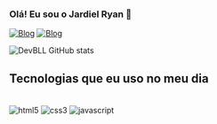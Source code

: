 ### Olá! Eu sou o Jardiel Ryan 👋

[![Blog](https://img.shields.io/badge/LinkedIn-0077B5?style=for-the-badge&logo=linkedin&logoColor=white)](https://www.linkedin.com/in/jardiel-ryan-70745b242)
[![Blog](https://img.shields.io/badge/Instagram-E4405F?style=for-the-badge&logo=instagram&logoColor=white)](https://instagram.com/jardiel.ryan)

![DevBLL GitHub stats](https://github-readme-stats.vercel.app/api?username=DevBLL&show_icons=true&theme=radical)

## Tecnologias que eu uso no meu dia

<div stiles="display: inline_block"><br/>
  <img align="center" alt="html5" src="https://img.shields.io/badge/HTML5-E34F26?style=for-the-badge&logo=html5&logoColor=white" />
  <img align="center" alt="css3" src="https://img.shields.io/badge/CSS3-1572B6?style=for-the-badge&logo=css3&logoColor=white" />
  <img align="center" alt="javascript" src="https://img.shields.io/badge/JavaScript-F7DF1E?style=for-the-badge&logo=javascript&logoColor=black" />
</div>
